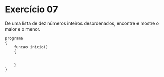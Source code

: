 # Exercício 07

De uma lista de dez números inteiros desordenados, encontre e mostre o maior e o menor.

```
programa
{	
	funcao inicio()
	{
		
		
	}
}

```